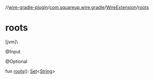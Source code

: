 //[wire-gradle-plugin](../../../index.md)/[com.squareup.wire.gradle](../index.md)/[WireExtension](index.md)/[roots](roots.md)

# roots

[jvm]\

@Input

@Optional

fun [roots](roots.md)(): [Set](https://kotlinlang.org/api/latest/jvm/stdlib/kotlin.collections/-set/index.html)&lt;[String](https://kotlinlang.org/api/latest/jvm/stdlib/kotlin/-string/index.html)&gt;
